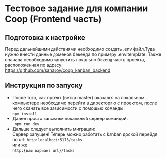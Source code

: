 # Тестовое задание для компании Coop (Frontend часть)

## **Подготовка к настройке**

Перед дальнейшими действиями необходимо создать .env файл.Туда нужно внести данные доменов бэкенда по примеру .env.template. Также сначала неообходимо запустить локально бэкенд часть проекта, расположенная по адресу: https://github.com/sanakoy/coop_kanban_backend

## **Инструкция по запуску**

- После того, как проект (ветка master) оказался на локальном компьютере необходимо перейти в директорию с проектом, после чего скачать все зависимости с помощью команды:
  <br>
  `npm install`
  <br>
- Далее просто запскаем локальный сервер командой:
  <br>
  ` npm run dev`
- Дальше следует выполнить миграции:
  <br>
  Сервер запущен! Теперь можно работать с kanban доской перейдя по url: `http:localhost:5173/tasks`
  <br>
  или же
  <br>
  `http:{ваш вариaнт url}/tasks`
